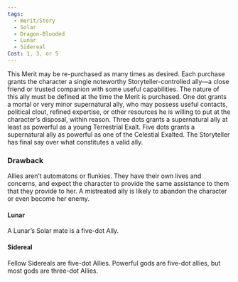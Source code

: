 ```yaml
---
tags:
  - merit/Story
  - Solar
  - Dragon-Blooded
  - Lunar
  - Sidereal
Cost: 1, 3, or 5
---
```

This Merit may be re-purchased as many times as desired.
Each purchase grants the character a single noteworthy Storyteller-controlled ally—a close friend or trusted companion with some useful capabilities. The nature of this ally must be defined at the time the Merit is purchased.
One dot grants a mortal or very minor supernatural ally, who may possess useful contacts, political clout, refined expertise, or other resources he is willing to put at the character’s disposal, within reason. Three dots grants a supernatural ally at least as powerful as a young Terrestrial Exalt. Five dots grants a supernatural ally as powerful as one of the Celestial Exalted. The Storyteller has final say over what constitutes a valid ally.
### Drawback
Allies aren’t automatons or flunkies. They have their own lives and concerns, and expect the character to provide the same assistance to them that they provide to her. A mistreated ally is likely to abandon the character or even become her enemy.

#### Lunar
A Lunar’s Solar mate is a five-dot Ally.

#### Sidereal
Fellow Sidereals are five-dot Allies. Powerful gods are five-dot allies, but most gods are three-dot Allies.